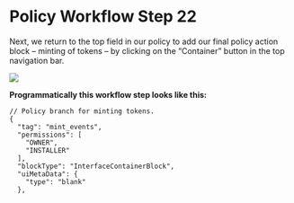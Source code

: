 # Policy Workflow Step 22

Next, we return to the top field in our policy to add our final policy action block – minting of tokens – by clicking on the “Container” button in the top navigation bar.

![](../.gitbook/assets/PW\_27.png)

**Programmatically this workflow step looks like this:**

```
// Policy branch for minting tokens.
{
  "tag": "mint_events",
  "permissions": [
    "OWNER",
    "INSTALLER"
  ],
  "blockType": "InterfaceContainerBlock",
  "uiMetaData": {
    "type": "blank"
  },
```
